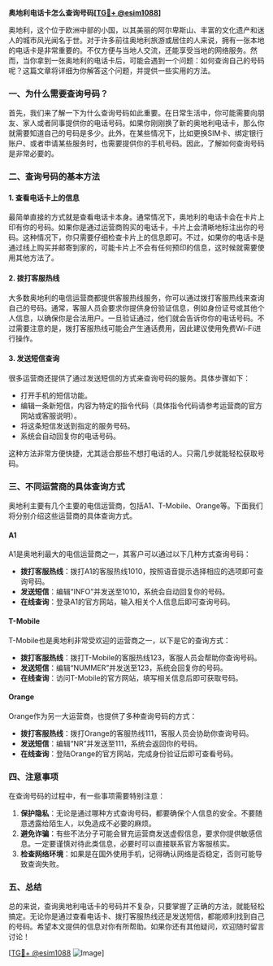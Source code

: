 **奥地利电话卡怎么查询号码[[TG💪+ @esim1088](https://t.me/s/esim1088)]**

奥地利，这个位于欧洲中部的小国，以其美丽的阿尔卑斯山、丰富的文化遗产和迷人的城市风光闻名于世。对于许多前往奥地利旅游或居住的人来说，拥有一张本地的电话卡是非常重要的。不仅方便与当地人交流，还能享受当地的网络服务。然而，当你拿到一张奥地利的电话卡后，可能会遇到一个问题：如何查询自己的号码呢？这篇文章将详细为你解答这个问题，并提供一些实用的方法。

### 一、为什么需要查询号码？

首先，我们来了解一下为什么查询号码如此重要。在日常生活中，你可能需要向朋友、家人或者同事提供你的电话号码。如果你刚刚换了新的奥地利电话卡，那么你就需要知道自己的号码是多少。此外，在某些情况下，比如更换SIM卡、绑定银行账户、或者申请某些服务时，也需要提供你的手机号码。因此，了解如何查询号码是非常必要的。

### 二、查询号码的基本方法

#### 1. 查看电话卡上的信息

最简单直接的方式就是查看电话卡本身。通常情况下，奥地利的电话卡会在卡片上印有你的号码。如果你是通过运营商购买的电话卡，卡片上会清晰地标注出你的号码。这种情况下，你只需要仔细检查卡片上的信息即可。不过，如果你的电话卡是通过线上购买并邮寄到家的，可能卡片上不会有任何预印的信息，这时候就需要使用其他方法了。

#### 2. 拨打客服热线

大多数奥地利的电信运营商都提供客服热线服务，你可以通过拨打客服热线来查询自己的号码。通常，客服人员会要求你提供身份验证信息，例如身份证号或其他个人信息，以确保你是合法用户。一旦验证通过，他们就会告诉你你的电话号码。不过需要注意的是，拨打客服热线可能会产生通话费用，因此建议使用免费Wi-Fi进行操作。

#### 3. 发送短信查询

很多运营商还提供了通过发送短信的方式来查询号码的服务。具体步骤如下：
- 打开手机的短信功能。
- 编辑一条新短信，内容为特定的指令代码（具体指令代码请参考运营商的官方网站或客服说明）。
- 将这条短信发送到指定的服务号码。
- 系统会自动回复你的电话号码。

这种方法非常方便快捷，尤其适合那些不想打电话的人。只需几步就能轻松获取号码。

### 三、不同运营商的具体查询方式

奥地利主要有几个主要的电信运营商，包括A1、T-Mobile、Orange等。下面我们将分别介绍这些运营商的具体查询方式。

#### A1

A1是奥地利最大的电信运营商之一，其客户可以通过以下几种方式查询号码：

- **拨打客服热线**：拨打A1的客服热线1010，按照语音提示选择相应的选项即可查询号码。
- **发送短信**：编辑“INFO”并发送至1010，系统会自动回复你的号码。
- **在线查询**：登录A1的官方网站，输入相关个人信息后即可查询号码。

#### T-Mobile

T-Mobile也是奥地利非常受欢迎的运营商之一，以下是它的查询方式：

- **拨打客服热线**：拨打T-Mobile的客服热线123，客服人员会帮助你查询号码。
- **发送短信**：编辑“NUMMER”并发送至123，系统会回复你的号码。
- **在线查询**：访问T-Mobile的官方网站，填写相关信息后即可获取号码。

#### Orange

Orange作为另一大运营商，也提供了多种查询号码的方式：

- **拨打客服热线**：拨打Orange的客服热线111，客服人员会协助你查询号码。
- **发送短信**：编辑“NR”并发送至111，系统会返回你的号码。
- **在线查询**：登陆Orange的官方网站，完成身份验证后即可查看号码。

### 四、注意事项

在查询号码的过程中，有一些事项需要特别注意：

1. **保护隐私**：无论是通过哪种方式查询号码，都要确保个人信息的安全。不要随意透露给陌生人，以免造成不必要的麻烦。
2. **避免诈骗**：有些不法分子可能会冒充运营商发送虚假信息，要求你提供敏感信息。一定要谨慎对待此类信息，必要时可以直接联系官方客服核实。
3. **检查网络环境**：如果是在国外使用手机，记得确认网络是否稳定，否则可能导致查询失败。

### 五、总结

总的来说，查询奥地利电话卡的号码并不复杂，只要掌握了正确的方法，就能轻松搞定。无论你是通过查看电话卡、拨打客服热线还是发送短信，都能顺利找到自己的号码。希望本文提供的信息对你有所帮助。如果你还有其他疑问，欢迎随时留言讨论！

[[TG💪+ @esim1088](https://t.me/s/esim1088) ![Image](https://i.postimg.cc/4NQfJmqS/Snipaste-2025-05-13-00-14-12.png)]